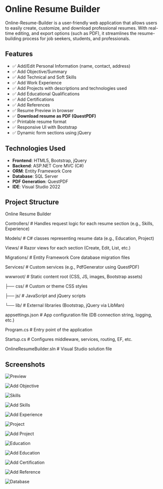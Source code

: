 
# Online Resume Builder

Online-Resume-Builder is a user-friendly web application that allows users to easily create, customize, and download professional resumes. With real-time editing, and export options (such as PDF), it streamlines the resume-building process for job seekers, students, and professionals.



##  Features


- ✅ Add/Edit Personal Information (name, contact, address)
- ✅ Add Objective/Summary
- ✅ Add Technical and Soft Skills
- ✅ Add Work Experience
- ✅ Add Projects with descriptions and technologies used
- ✅ Add Educational Qualifications
- ✅ Add Certifications
- ✅ Add References
- ✅ Resume Preview in browser
- ✅ **Download resume as PDF (QuestPDF)**
- ✅ Printable resume format
- ✅ Responsive UI with Bootstrap
- ✅ Dynamic form sections using jQuery


## Technologies Used

- **Frontend**: HTML5, Bootstrap, jQuery
- **Backend**: ASP.NET Core MVC (C#)
- **ORM**: Entity Framework Core
- **Database**: SQL Server
- **PDF Generation**: QuestPDF
- **IDE**: Visual Studio 2022 


 ## Project Structure
 
 Online Resume Builder



Controllers/         # Handles request logic for each resume section (e.g., Skills, Experience)

Models/              # C# classes representing resume data (e.g., Education, Project)

Views/               # Razor views for each section (Create, Edit, List, etc.)

Migrations/          # Entity Framework Core database migration files

Services/            # Custom services (e.g., PdfGenerator using QuestPDF)

wwwroot/             # Static content root (CSS, JS, images, Bootstrap assets)

   ├── css/          # Custom or theme CSS styles

   ├── js/           # JavaScript and jQuery scripts

   └── lib/          # External libraries (Bootstrap, jQuery via LibMan)

appsettings.json     # App configuration file (DB connection string, logging, etc.)

Program.cs           # Entry point of the application

Startup.cs           # Configures middleware, services, routing, EF, etc.

OnlineResumeBuilder.sln # Visual Studio solution file

## Screenshots
![Preview](https://github.com/Maidul771/Online-Resume-Builder/blob/ea714a05496d18b3956e4f25d03bf9303c3bb673/Preview.png)

![Add Objective](https://github.com/Maidul771/Online-Resume-Builder/blob/cfd5da912d507c9a04573a5a199aa203ccbab6a2/Add%20Objective.png)

![Skills](https://github.com/Maidul771/Online-Resume-Builder/blob/cfd5da912d507c9a04573a5a199aa203ccbab6a2/Skills.png)

![Add Skills](https://github.com/Maidul771/Online-Resume-Builder/blob/cfd5da912d507c9a04573a5a199aa203ccbab6a2/Add%20Skills.png)

![Add Experience](https://github.com/Maidul771/Online-Resume-Builder/blob/cfd5da912d507c9a04573a5a199aa203ccbab6a2/Add%20Experience.png)

![Project](https://github.com/Maidul771/Online-Resume-Builder/blob/cfd5da912d507c9a04573a5a199aa203ccbab6a2/Projects.png)

![Add Project](https://github.com/Maidul771/Online-Resume-Builder/blob/cfd5da912d507c9a04573a5a199aa203ccbab6a2/Add%20Projects.png)

![Education](https://github.com/Maidul771/Online-Resume-Builder/blob/cfd5da912d507c9a04573a5a199aa203ccbab6a2/Education.png)

![Add Education](https://github.com/Maidul771/Online-Resume-Builder/blob/cfd5da912d507c9a04573a5a199aa203ccbab6a2/Add%20Educations.png)

![Add Certification](https://github.com/Maidul771/Online-Resume-Builder/blob/cfd5da912d507c9a04573a5a199aa203ccbab6a2/Add%20Certifiactions.png)

![Add Reference](https://github.com/Maidul771/Online-Resume-Builder/blob/cfd5da912d507c9a04573a5a199aa203ccbab6a2/Add%20Reference.png)

![Database](https://github.com/Maidul771/Online-Resume-Builder/blob/cfd5da912d507c9a04573a5a199aa203ccbab6a2/Database.png)

